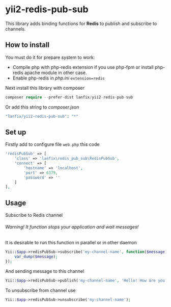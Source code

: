 # yii2-redis-pub-sub

This library adds binding functions for **Redis** to publish and subscribe to channels.

## How to install

You must do it for prepare system to work:
- Compile php with php-redis extension if you use php-fpm or install php-redis
apache module in other case.
- Enable php-redis in *php.ini* ``` extension=redis ```

Next install this library with composer
``` php
composer require --prefer-dist lanfix/yii2-redis-pub-sub
```

Or add this string to *composer.json*
``` php
"lanfix/yii2-redis-pub-sub": "*"
```

## Set up

Firstly add to configure file ```web.php``` this code
``` php
'redisPubSub' => [
    'class' => 'lanfix\redis_pub_sub\RedisPubSub',
    'connect' => [
        'hostname' => 'localhost',
        'port' => 6379,
        'password' => ''
    ]
],
```

## Usage

Subscribe to Redis channel  
###### Warning! It function stops your application and wait messages!  
It is desirable to run this function in parallel or in other daemon
``` php
Yii::$app->redisPubSub->subscribe('my-channel-name', function($message) {
    var_dump($message);
});
```

And sending message to this channel
``` php
Yii::$app->redisPubSub->publish('my-channel-name', 'Hello! How are you?');
```

To unsubscribe from channel use
``` php
Yii::$app->redisPubSub->unsubscribe('my-channel-name');
```
